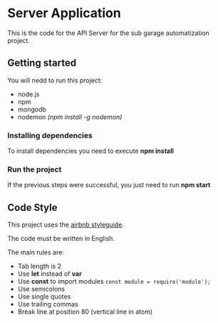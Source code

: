 # Server Application
This is the code for the API Server for the sub garage automatization project.

## Getting started
You will nedd to run this project:
* node.js
* npm
* mongodb
* nodemon _(npm install -g nodemon)_

### Installing dependencies
To install dependencies you need to execute **npm install**

### Run the project
If the previous steps were successful, you just need to run **npm start**

## Code Style
This project uses the <a href="https://github.com/airbnb/javascript#airbnb-javascript-style-guide-">airbnb styleguide</a>.

The code must be written in English.

The main rules are:
* Tab length is 2
* Use **let** instead of **var**
* Use **const** to import modules `const module = require('module');`
* Use semicolons
* Use single quotes
* Use trailing commas
* Break line at position 80 (vertical line in atom)
